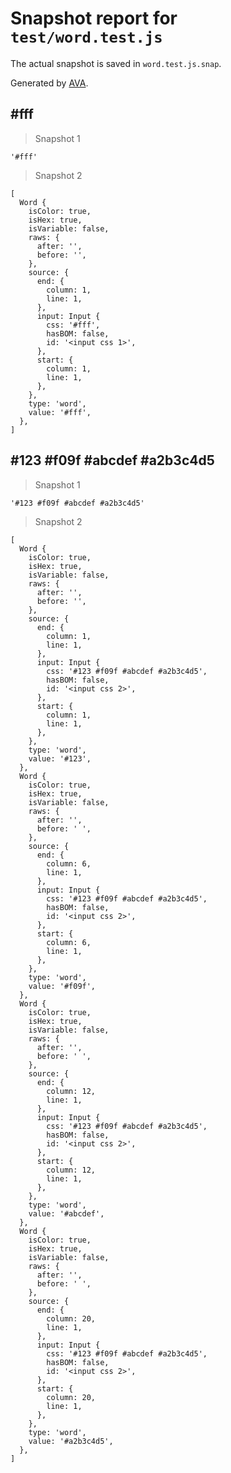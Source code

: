 # Snapshot report for `test/word.test.js`

The actual snapshot is saved in `word.test.js.snap`.

Generated by [AVA](https://ava.li).

## #fff

> Snapshot 1

    '#fff'

> Snapshot 2

    [
      Word {
        isColor: true,
        isHex: true,
        isVariable: false,
        raws: {
          after: '',
          before: '',
        },
        source: {
          end: {
            column: 1,
            line: 1,
          },
          input: Input {
            css: '#fff',
            hasBOM: false,
            id: '<input css 1>',
          },
          start: {
            column: 1,
            line: 1,
          },
        },
        type: 'word',
        value: '#fff',
      },
    ]

## #123 #f09f #abcdef #a2b3c4d5

> Snapshot 1

    '#123 #f09f #abcdef #a2b3c4d5'

> Snapshot 2

    [
      Word {
        isColor: true,
        isHex: true,
        isVariable: false,
        raws: {
          after: '',
          before: '',
        },
        source: {
          end: {
            column: 1,
            line: 1,
          },
          input: Input {
            css: '#123 #f09f #abcdef #a2b3c4d5',
            hasBOM: false,
            id: '<input css 2>',
          },
          start: {
            column: 1,
            line: 1,
          },
        },
        type: 'word',
        value: '#123',
      },
      Word {
        isColor: true,
        isHex: true,
        isVariable: false,
        raws: {
          after: '',
          before: ' ',
        },
        source: {
          end: {
            column: 6,
            line: 1,
          },
          input: Input {
            css: '#123 #f09f #abcdef #a2b3c4d5',
            hasBOM: false,
            id: '<input css 2>',
          },
          start: {
            column: 6,
            line: 1,
          },
        },
        type: 'word',
        value: '#f09f',
      },
      Word {
        isColor: true,
        isHex: true,
        isVariable: false,
        raws: {
          after: '',
          before: ' ',
        },
        source: {
          end: {
            column: 12,
            line: 1,
          },
          input: Input {
            css: '#123 #f09f #abcdef #a2b3c4d5',
            hasBOM: false,
            id: '<input css 2>',
          },
          start: {
            column: 12,
            line: 1,
          },
        },
        type: 'word',
        value: '#abcdef',
      },
      Word {
        isColor: true,
        isHex: true,
        isVariable: false,
        raws: {
          after: '',
          before: ' ',
        },
        source: {
          end: {
            column: 20,
            line: 1,
          },
          input: Input {
            css: '#123 #f09f #abcdef #a2b3c4d5',
            hasBOM: false,
            id: '<input css 2>',
          },
          start: {
            column: 20,
            line: 1,
          },
        },
        type: 'word',
        value: '#a2b3c4d5',
      },
    ]
